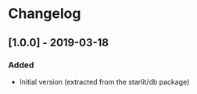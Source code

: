  # Changelog

## [1.0.0] - 2019-03-18
### Added
- Initial version (extracted from the starlit/db package)

